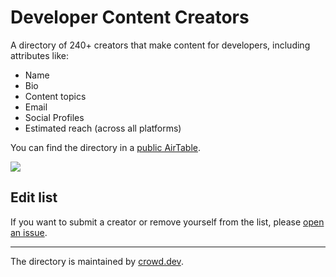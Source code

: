 # Developer Content Creators
A directory of 240+ creators that make content for developers, including attributes like:

- Name
- Bio
- Content topics
- Email
- Social Profiles
- Estimated reach (across all platforms)

You can find the directory in a [public AirTable](https://go.crowd.dev/devcontentcreators-repo).

[<img src="https://github.com/CrowdDotDev/devcontentcreators/assets/41432658/eeda7424-b45f-456c-9809-bdcd9abaa8aa">](https://go.crowd.dev/devcontentcreators-repo)


## Edit list
If you want to submit a creator or remove yourself from the list, please [open an issue](https://github.com/CrowdDotDev/devcontentcreators/issues/new).

---
The directory is maintained by [crowd.dev](https://www.crowd.dev/).
